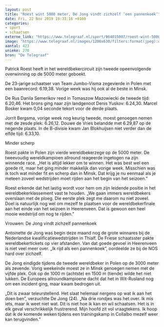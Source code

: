 ```yaml
---
layout: post
title: "Roest wint 5000 meter, De Jong vindt zichzelf ’een pannenkoek’"
date: Fri, 22 Nov 2019 19:33:16 +0100
categories: 
- sport 
- schaatsen 
externe_link: "https://www.telegraaf.nl/sport/964015007/roest-wint-5000-meter-de-jong-vindt-zichzelf-een-pannenkoek"
image: "https://www.telegraaf.nl/images/1200x630/filters:format(jpeg):quality(80)/cdn-kiosk-api.telegraaf.nl/6ef090cc-0d63-11ea-9579-02c309bc01c1.jpg"
aantal: 423
unieke: 270
bron: "De Telegraaf"
---
```


<p class="intro">Patrick Roest heeft in het wereldbekercircuit zijn tweede opeenvolgende overwinning op de 5000 meter geboekt.</p> <p>De 23-jarige schaatser van Team Jumbo-Visma zegevierde in Polen met een baanrecord: 6.19,38. Vorige week was hij ook al de beste in Minsk.</p><p>De Rus Danila Semerikov reed in Tomaszow Mazowiecki de tweede tijd: 6.20,46. Het brons ging naar zijn landgenoot Denis Yuskov: 6.24,30. Marcel Bosker kwam 0,04 seconde tekort voor de derde plaats.</p><p>Jorrit Bergsma, vorige week nog keurig tweede, moest genoegen nemen met de zesde plek: 6.26,12. Douwe de Vries belandde met 6.29,87 op de negende plaats. In de B-divisie kwam Jan Blokhuijsen niet verder dan de elfde tijd: 6.33,10.</p><p>Minder scherp</p><p>Roest pakte in Polen zijn vierde wereldbekerzege op de 5000 meter. De tweevoudig wereldkampioen allround reageerde ingetogen na zijn winnende race. „Het is altijd lekker om te winnen. Het was best wel een goede rit, maar het ging minder makkelijk dan vorige week. Misschien was ik toch wat minder fit en scherp dan in Minsk. Dat krijg je nu eenmaal als je meteen zoveel wedstrijden moet rijden aan het begin van het seizoen.”</p><p>Roest erkende dat het lastig wordt voor hem om zijn leidende positie in het wereldbekerklassement vast te houden. „We gaan immers wereldbekers overslaan met de ploeg. Die eerste plek zegt me daarom nu niet zoveel. Doel is natuurlijk nog wel om mezelf te plaatsen voor de wereldbekerfinale aan het einde van het seizoen in Heerenveen. Dat is gewoon een heel mooie wedstrijd om nog te rijden.”</p><p>Vrouwen: De Jong vindt zichzelf pannenkoek</p><p>Antoinette de Jong was begin deze maand nog de grote winnares bij de Nederlandse kwalificatiewedstrijden in Thialf. De Friese schaatsster pakte wereldbekertickets op vier afstanden. Van dat goede gevoel in Heerenveen is niet veel meer over. „Ik rijd als een pannenkoek”, oordeelde ze bij de NOS hard over zichzelf.</p><p>De Jong eindigde tijdens de tweede wereldbeker in Polen op de 3000 meter als zevende. Vorig weekeinde moest ze in Minsk genoegen nemen met de vijfde plek. Ook op de 1000 m (achtste) en 1500 m (tiende) wilde het niet lukken. De Europees allroundkampioene dacht dat het in Wit-Rusland nog om een incident ging, maar kwam bedrogen uit.</p><p>„Dit is zwaar teleurstellend. Het slaat helemaal nergens op wat ik aan het doen ben”, verzuchtte De Jong (24). „Na drie rondjes was het over. Ik mis iets, maar ik weet niet wat. Dit is niet hoe ik kan en wil schaatsen. Het is in elk geval verschrikkelijk frustrerend. Mijn hoofd zit vol vraagtekens. Ik hoop dat ik de komende weken tijdens een trainingskamp in Collalbo mezelf weer kan terugvinden.”</p>
